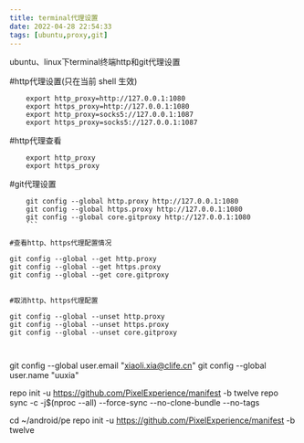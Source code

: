 ```yaml
---
title: terminal代理设置
date: 2022-04-28 22:54:33
tags: [ubuntu,proxy,git]
---
```


ubuntu、linux下terminal终端http和git代理设置

<!--more-->


#http代理设置(只在当前 shell 生效)
```
	export http_proxy=http://127.0.0.1:1080
	export https_proxy=http://127.0.0.1:1080
	export http_proxy=socks5://127.0.0.1:1087
	export https_proxy=socks5://127.0.0.1:1087
```

#http代理查看
```
	export http_proxy
	export https_proxy
```
#git代理设置
```
	git config --global http.proxy http://127.0.0.1:1080
	git config --global https.proxy http://127.0.0.1:1080
	git config --global core.gitproxy http://127.0.0.1:1080
	```

#查看http、https代理配置情况
```
	git config --global --get http.proxy
	git config --global --get https.proxy
	git config --global --get core.gitproxy
```
	
#取消http、https代理配置
```
	git config --global --unset http.proxy
	git config --global --unset https.proxy
	git config --global --unset core.gitproxy
```


```

git config --global user.email "xiaoli.xia@clife.cn"
git config --global user.name "uuxia"

repo init -u https://github.com/PixelExperience/manifest -b twelve
repo sync -c -j$(nproc --all) --force-sync --no-clone-bundle --no-tags

cd ~/android/pe
repo init -u https://github.com/PixelExperience/manifest -b twelve

```